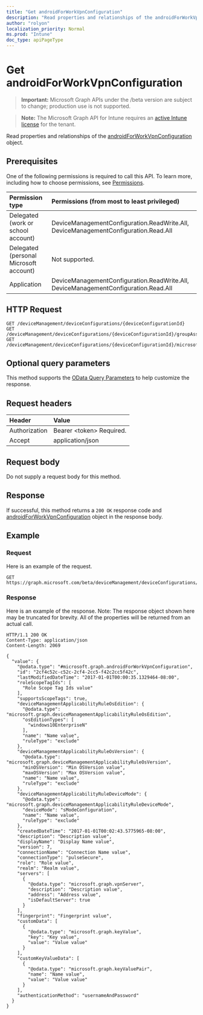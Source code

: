 ```yaml
---
title: "Get androidForWorkVpnConfiguration"
description: "Read properties and relationships of the androidForWorkVpnConfiguration object."
author: "rolyon"
localization_priority: Normal
ms.prod: "Intune"
doc_type: apiPageType
---
```


# Get androidForWorkVpnConfiguration

> **Important:** Microsoft Graph APIs under the /beta version are subject to change; production use is not supported.

> **Note:** The Microsoft Graph API for Intune requires an [active Intune license](https://go.microsoft.com/fwlink/?linkid=839381) for the tenant.

Read properties and relationships of the [androidForWorkVpnConfiguration](../resources/intune-deviceconfig-androidforworkvpnconfiguration.md) object.

## Prerequisites
One of the following permissions is required to call this API. To learn more, including how to choose permissions, see [Permissions](/concepts/permissions-reference.md).

|Permission type|Permissions (from most to least privileged)|
|:---|:---|
|Delegated (work or school account)|DeviceManagementConfiguration.ReadWrite.All, DeviceManagementConfiguration.Read.All|
|Delegated (personal Microsoft account)|Not supported.|
|Application|DeviceManagementConfiguration.ReadWrite.All, DeviceManagementConfiguration.Read.All|

## HTTP Request
<!-- {
  "blockType": "ignored"
}
-->
``` http
GET /deviceManagement/deviceConfigurations/{deviceConfigurationId}
GET /deviceManagement/deviceConfigurations/{deviceConfigurationId}/groupAssignments/{deviceConfigurationGroupAssignmentId}/deviceConfiguration
GET /deviceManagement/deviceConfigurations/{deviceConfigurationId}/microsoft.graph.windowsDomainJoinConfiguration/networkAccessConfigurations/{deviceConfigurationId}
```

## Optional query parameters
This method supports the [OData Query Parameters](https://docs.microsoft.com/en-us/graph/query-parameters) to help customize the response.

## Request headers
|Header|Value|
|:---|:---|
|Authorization|Bearer &lt;token&gt; Required.|
|Accept|application/json|

## Request body
Do not supply a request body for this method.

## Response
If successful, this method returns a `200 OK` response code and [androidForWorkVpnConfiguration](../resources/intune-deviceconfig-androidforworkvpnconfiguration.md) object in the response body.

## Example

### Request
Here is an example of the request.
``` http
GET https://graph.microsoft.com/beta/deviceManagement/deviceConfigurations/{deviceConfigurationId}
```

### Response
Here is an example of the response. Note: The response object shown here may be truncated for brevity. All of the properties will be returned from an actual call.
``` http
HTTP/1.1 200 OK
Content-Type: application/json
Content-Length: 2069

{
  "value": {
    "@odata.type": "#microsoft.graph.androidForWorkVpnConfiguration",
    "id": "2cf4c52c-c52c-2cf4-2cc5-f42c2cc5f42c",
    "lastModifiedDateTime": "2017-01-01T00:00:35.1329464-08:00",
    "roleScopeTagIds": [
      "Role Scope Tag Ids value"
    ],
    "supportsScopeTags": true,
    "deviceManagementApplicabilityRuleOsEdition": {
      "@odata.type": "microsoft.graph.deviceManagementApplicabilityRuleOsEdition",
      "osEditionTypes": [
        "windows10EnterpriseN"
      ],
      "name": "Name value",
      "ruleType": "exclude"
    },
    "deviceManagementApplicabilityRuleOsVersion": {
      "@odata.type": "microsoft.graph.deviceManagementApplicabilityRuleOsVersion",
      "minOSVersion": "Min OSVersion value",
      "maxOSVersion": "Max OSVersion value",
      "name": "Name value",
      "ruleType": "exclude"
    },
    "deviceManagementApplicabilityRuleDeviceMode": {
      "@odata.type": "microsoft.graph.deviceManagementApplicabilityRuleDeviceMode",
      "deviceMode": "sModeConfiguration",
      "name": "Name value",
      "ruleType": "exclude"
    },
    "createdDateTime": "2017-01-01T00:02:43.5775965-08:00",
    "description": "Description value",
    "displayName": "Display Name value",
    "version": 7,
    "connectionName": "Connection Name value",
    "connectionType": "pulseSecure",
    "role": "Role value",
    "realm": "Realm value",
    "servers": [
      {
        "@odata.type": "microsoft.graph.vpnServer",
        "description": "Description value",
        "address": "Address value",
        "isDefaultServer": true
      }
    ],
    "fingerprint": "Fingerprint value",
    "customData": [
      {
        "@odata.type": "microsoft.graph.keyValue",
        "key": "Key value",
        "value": "Value value"
      }
    ],
    "customKeyValueData": [
      {
        "@odata.type": "microsoft.graph.keyValuePair",
        "name": "Name value",
        "value": "Value value"
      }
    ],
    "authenticationMethod": "usernameAndPassword"
  }
}
```




